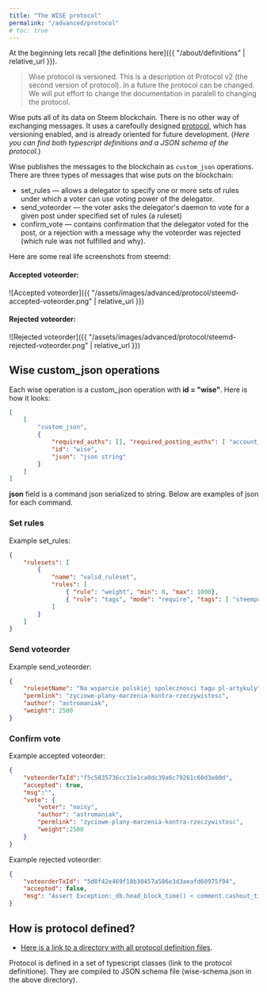 ```yaml
---
title: "The WISE protocol"
permalink: "/advanced/protocol"
# toc: true
---
```


At the beginning lets recall [the definitions here]({{ "/about/definitions" | relative_url }}).

> Wise protocol is versioned. This is a description ot Protocol v2 (the second version of protocol).
> In a future the protocol can be changed. We will put effort to change the documentation in paralell to changing the protocol.

Wise puts all of its data on Steem blockchain. There is no other way of exchanging messages. It uses a carefoully designed [protocol](https://github.com/noisy-witness/steem-wise-core/tree/master/src/protocol/versions), which has versioning enabled, and is already oriented for future development. (*Here you can find both typescript definitions and a JSON schema of the protocol.*)

Wise publishes the messages to the blockchain as `custom_json` operations. There are three types of messages that wise puts on the blockchain:

- set_rules — allows a delegator to specify one or more sets of rules under which a voter can use voting power of the delegator.
- send_voteorder — the voter asks the delegator's daemon to vote for a given post under specified set of rules (a ruleset)
- confirm_vote — contains confirmation that the delegator voted for the post, or a rejection with a message why the voteorder was rejected (which rule was not fulfilled and why).

Here are some real life screenshots from steemd:


#### Accepted voteorder:
![Accepted voteorder]({{ "/assets/images/advanced/protocol/steemd-accepted-voteorder.png" | relative_url }})



#### Rejected voteorder:
![Rejected voteorder]({{ "/assets/images/advanced/protocol/steemd-rejected-voteorder.png" | relative_url }})



## Wise custom_json operations

Each wise operation is a custom_json operation with **id = "wise"**. Here is how it looks:
```json
[
    [
        "custom_json",
        {
            "required_auths": [], "required_posting_auths": [ "account_name" ],
            "id": "wise",
            "json": "json string"
        }
    ]
]
```
**json** field is a command json serialized to string. Below are examples of json for each command.



### Set rules
Example set_rules:
```json
{
    "rulesets": [
        {
            "name": "valid_ruleset",
            "rules": [
                { "rule": "weight", "min": 0, "max": 1000},
                { "rule": "tags", "mode": "require", "tags": [ "steemprojects" ]}
            ]
        }
    ]
}
```



### Send voteorder

Example send_voteorder:
```json
{
    "rulesetName": "Na wsparcie polskiej spolecznosci tagu pl-artykuly",
    "permlink": "zyciowe-plany-marzenia-kontra-rzeczywistosc",
    "author": "astromaniak",
    "weight": 2500
}
```



### Confirm vote

Example accepted voteorder:
```json
{
    "voteorderTxId":"f5c5835736cc31e1ca0dc39a6c79261c60d3e80d",
    "accepted": true,
    "msg":"",
    "vote": {
        "voter": "noisy",
        "author": "astromaniak",
        "permlink": "zyciowe-plany-marzenia-kontra-rzeczywistosc",
        "weight":2500
    }
}

```

Example rejected voteorder:
```json
{
    "voteorderTxId": "5d0f42e469f18b30457a586e3d3aeafd60975f94",
    "accepted": false,
    "msg": "Assert Exception:_db.head_block_time() < comment.cashout_time - STEEM_UPVOTE_LOCKOUT_HF17: Cannot increase payout within last twelve hours before payout."
}

```



## How is protocol defined?

- [Here is a link to a directory with all protocol definition files](https://github.com/noisy-witness/steem-wise-core/tree/master/src/protocol/versions/v2).

Protocol is defined in a set of typescript classes (link to the protocol definitione). They are compiled to JSON schema file (wise-schema.json in the above directory).

